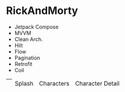# RickAndMorty
- Jetpack Compose
- MVVM
- Clean Arch.
- Hilt
- Flow
- Pagination
- Retrofit
- Coil

<table>
        <thead>
        <th> 
            <td>Splash</td>
            <td>Characters</td>
            <td>Character Detail</td>
        </th>
        </thead>
</table>
